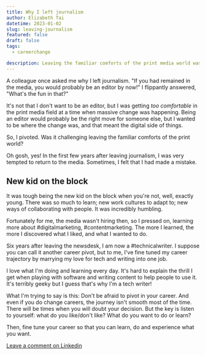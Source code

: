 ```yaml
---
title: Why I left journalism
author: Elizabeth Tai
datetime: 2023-01-02
slug: leaving-journalism
featured: false
draft: false
tags:
  - careerchange

description: Leaving the familiar comforts of the print media world was not easy, but I felt that it was time to pivot.
---
```


A colleague once asked me why I left journalism. "If you had remained in the media, you would probably be an editor by now!"
I flippantly answered, "What's the fun in that?"

It's not that I don't want to be an editor, but I was getting _too comfortable_ in the print media field at a time when massive change was happening. Being an editor would probably be the right move for someone else, but I wanted to be where the change was, and that meant the digital side of things.

So, I pivoted. Was it challenging leaving the familiar comforts of the print world?

Oh gosh, yes! In the first few years after leaving journalism, I was very tempted to return to the media. Sometimes, I felt that I had made a mistake.

## New kid on the block

It was tough being the new kid on the block when you're not, well, exactly young. There was so much to learn; new work cultures to adapt to; new ways of collaborating with people. It was incredibly humbling.

Fortunately for me, the media wasn't hiring then, so I pressed on, learning more about #digitalmarketing, #contentmarketing. The more I learned, the more I discovered what I liked, and what I wanted to do.

Six years after leaving the newsdesk, I am now a #technicalwriter. I suppose you can call it another career pivot, but to me, I've fine tuned my career trajectory by marrying my love for tech and writing into one job.

I love what I'm doing and learning every day. It's hard to explain the thrill I get when playing with software and writing content to help people to use it. It's terribly geeky but I guess that's why I'm a tech writer!

What I'm trying to say is this: Don't be afraid to pivot in your career. And even if you do change careers, the journey isn't smooth most of the time. There will be times when you will doubt your decision. But the key is listen to yourself: what do you like/don't like? What do you want to do or learn?

Then, fine tune your career so that you can learn, do and experience what you want.

[Leave a comment on Linkedin](https://www.linkedin.com/posts/elizabethtai_digitalmarketing-contentmarketing-technicalwriter-activity-7007919468299386880-aluH/?utm_source=share&utm_medium=member_desktop)
